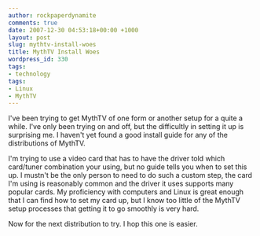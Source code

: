 ```yaml
---
author: rockpaperdynamite
comments: true
date: 2007-12-30 04:53:18+00:00 +1000
layout: post
slug: mythtv-install-woes
title: MythTV Install Woes
wordpress_id: 330
tags:
- technology
tags:
- Linux
- MythTV
---
```


I've been trying to get MythTV of one form or another setup for a quite a while. I've only been trying on and off, but the difficultly in setting it up is surprising me. I haven't yet found a good install guide for any of the distributions of MythTV.

I'm trying to use a video card that has to have the driver told which card/tuner combination your using, but no guide tells you when to set this up. I mustn't be the only person to need to do such a custom step, the card I'm using is reasonably common and the driver it uses supports many popular cards. My proficiency with computers and Linux is great enough that I can find how to set my card up, but I know too little of the MythTV setup processes that getting it to go smoothly is very hard.

Now for the next distribution to try. I hop this one is easier.
